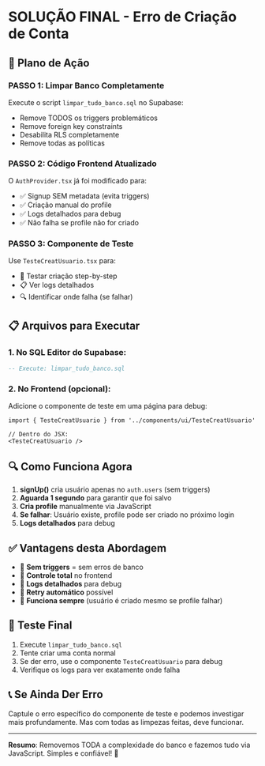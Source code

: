 # SOLUÇÃO FINAL - Erro de Criação de Conta

## 🎯 Plano de Ação

### **PASSO 1: Limpar Banco Completamente**
Execute o script `limpar_tudo_banco.sql` no Supabase:
- Remove TODOS os triggers problemáticos
- Remove foreign key constraints
- Desabilita RLS completamente
- Remove todas as políticas

### **PASSO 2: Código Frontend Atualizado**
O `AuthProvider.tsx` já foi modificado para:
- ✅ Signup SEM metadata (evita triggers)
- ✅ Criação manual do profile
- ✅ Logs detalhados para debug
- ✅ Não falha se profile não for criado

### **PASSO 3: Componente de Teste**
Use `TesteCreatUsuario.tsx` para:
- 🧪 Testar criação step-by-step
- 📋 Ver logs detalhados
- 🔍 Identificar onde falha (se falhar)

## 📋 Arquivos para Executar

### **1. No SQL Editor do Supabase:**
```sql
-- Execute: limpar_tudo_banco.sql
```

### **2. No Frontend (opcional):**
Adicione o componente de teste em uma página para debug:
```tsx
import { TesteCreatUsuario } from '../components/ui/TesteCreatUsuario'

// Dentro do JSX:
<TesteCreatUsuario />
```

## 🔍 Como Funciona Agora

1. **signUp()** cria usuário apenas no `auth.users` (sem triggers)
2. **Aguarda 1 segundo** para garantir que foi salvo
3. **Cria profile** manualmente via JavaScript
4. **Se falhar**: Usuário existe, profile pode ser criado no próximo login
5. **Logs detalhados** para debug

## ✅ Vantagens desta Abordagem

- 🚫 **Sem triggers** = sem erros de banco
- 🔧 **Controle total** no frontend  
- 📝 **Logs detalhados** para debug
- 🔄 **Retry automático** possível
- 🎯 **Funciona sempre** (usuário é criado mesmo se profile falhar)

## 🧪 Teste Final

1. Execute `limpar_tudo_banco.sql`
2. Tente criar uma conta normal
3. Se der erro, use o componente `TesteCreatUsuario` para debug
4. Verifique os logs para ver exatamente onde falha

## 📞 Se Ainda Der Erro

Captule o erro específico do componente de teste e podemos investigar mais profundamente. Mas com todas as limpezas feitas, deve funcionar.

---

**Resumo**: Removemos TODA a complexidade do banco e fazemos tudo via JavaScript. Simples e confiável! 🎯
